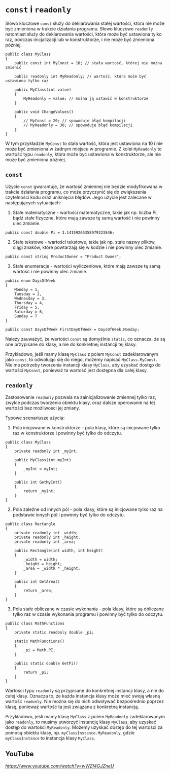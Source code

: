 # `const` i `readonly`

Słowo kluczowe `const` służy do deklarowania stałej wartości, która nie może być zmieniona w trakcie działania programu. Słowo kluczowe `readonly` natomiast służy do deklarowania wartości, która może być ustawiona tylko raz, podczas inicjalizacji lub w konstruktorze, i nie może być zmieniona później.

```
public class MyClass
{
    public const int MyConst = 10; // stała wartość, której nie można zmienić

    public readonly int MyReadonly; // wartość, która może być ustawiona tylko raz

    public MyClass(int value)
    {
        MyReadonly = value; // można ją ustawić w konstruktorze
    }

    public void ChangeValues()
    {
        // MyConst = 20; // spowoduje błąd kompilacji
        // MyReadonly = 30; // spowoduje błąd kompilacji
    }
}
```

W tym przykładzie `MyConst` to stała wartość, która jest ustawiona na 10 i nie może być zmieniona w żadnym miejscu w programie. Z kolei `MyReadonly` to wartość typu `readonly`, która może być ustawiona w konstruktorze, ale nie może być zmieniona później.

## `const` 

Użycie `const` gwarantuje, że wartość zmiennej nie będzie modyfikowana w trakcie działania programu, co może przyczynić się do zwiększenia czytelności kodu oraz uniknięcia błędów. Jego użycie jest zalecane w następujących sytuacjach:

1. Stałe matematyczne - wartości matematyczne, takie jak np. liczba Pi, bądź stałe fizyczne, które mają zawsze tę samą wartość i nie powinny ulec zmianie.
```
public const double Pi = 3.14159265358979323846;
```
2. Stałe tekstowe - wartości tekstowe, takie jak np. stałe nazwy plików, ciągi znaków, które powtarzają się w kodzie i nie powinny ulec zmianie.
```
public const string ProductOwner = "Product Owner";
```
3. Stałe enumeracje - wartości wyliczeniowe, które mają zawsze tę samą wartość i nie powinny ulec zmianie.
```
public enum DaysOfWeek
{
    Monday = 1,
    Tuesday = 2,
    Wednesday = 3,
    Thursday = 4,
    Friday = 5,
    Saturday = 6,
    Sunday = 7
}

public const DaysOfWeek FirstDayOfWeek = DaysOfWeek.Monday;
```

Należy zauważyć, że wartości `const` są domyślnie `static`, co oznacza, że są one przypisane do klasy, a nie do konkretnej instancji tej klasy.

Przykładowo, jeśli mamy klasę `MyClass` z polem `MyConst` zadeklarowanym jako `const`, to odwołując się do niego, możemy napisać `MyClass.MyConst`. Nie ma potrzeby tworzenia instancji klasy `MyClass`, aby uzyskać dostęp do wartości `MyConst`, ponieważ ta wartość jest dostępna dla całej klasy.

## `readonly`

Zastosowanie `readonly` pozwala na zainicjalizowanie zmiennej tylko raz, zwykle podczas tworzenia obiektu klasy, oraz dalsze operowanie na tej wartości bez możliwości jej zmiany. 

Typowe scenariusze użycia:

1. Pola inicjowane w konstruktorze - pola klasy, które są inicjowane tylko raz w konstruktorze i powinny być tylko do odczytu.
```
public class MyClass
{
    private readonly int _myInt;

    public MyClass(int myInt)
    {
        _myInt = myInt;
    }

    public int GetMyInt()
    {
        return _myInt;
    }
}
```
2. Pola zależne od innych pól - pola klasy, które są inicjowane tylko raz na podstawie innych pól i powinny być tylko do odczytu.
```
public class Rectangle
{
    private readonly int _width;
    private readonly int _height;
    private readonly int _area;

    public Rectangle(int width, int height)
    {
        _width = width;
        _height = height;
        _area = _width * _height;
    }

    public int GetArea()
    {
        return _area;
    }
}
```
3. Pola stałe obliczane w czasie wykonania - pola klasy, które są obliczane tylko raz w czasie wykonania programu i powinny być tylko do odczytu.
```
public class MathFunctions
{
    private static readonly double _pi;

    static MathFunctions()
    {
        _pi = Math.PI;
    }

    public static double GetPi()
    {
        return _pi;
    }
}
```

Wartości typu `readonly` są przypisane do konkretnej instancji klasy, a nie do całej klasy. Oznacza to, że każda instancja klasy może mieć swoją własną wartość `readonly`. Nie można się do nich odwoływać bezpośrednio poprzez klasę, ponieważ wartość ta jest związana z konkretną instancją.

Przykładowo, jeśli mamy klasę `MyClass` z polem `MyReadonly` zadeklarowanym jako `readonly`, to musimy utworzyć instancję klasy `MyClass`, aby uzyskać dostęp do wartości `MyReadonly`. Możemy uzyskać dostęp do tej wartości za pomocą obiektu klasy, np. `myClassInstance.MyReadonly`, gdzie `myClassInstance` to instancja klasy `MyClass`.

## YouTube

*https://www.youtube.com/watch?v=wWZf4GJZneU*